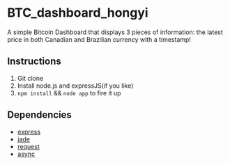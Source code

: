 BTC_dashboard_hongyi
===============

A simple Bitcoin Dashboard that displays 3 pieces of information: the latest price in both Canadian and Brazilian currency with a timestamp!

Instructions
---------------

1.	Git clone
2.	Install node.js and expressJS(if you like)
3.	```npm install``` && ```node app``` to fire it up

Dependencies
---------------

* [express](http://expressjs.com/, "Express framework")
* [jade](http://jade-lang.com/, "Jade node template engine")
* [request](https://github.com/mikeal/request, "Request libary")
* [async](https://github.com/caolan/async, "make it async") 